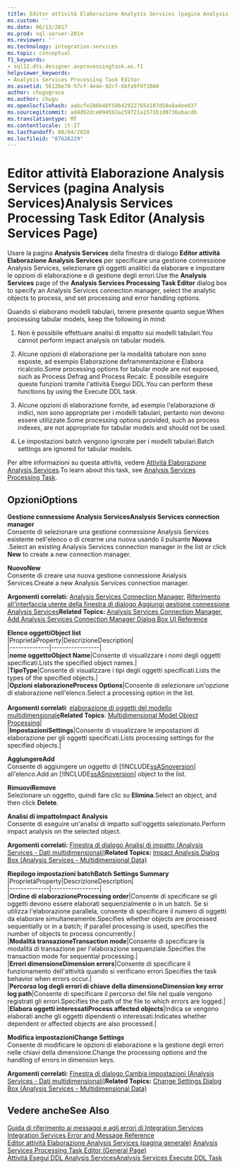 ```yaml
---
title: Editor attività Elaborazione Analysis Services (pagina Analysis Services) | Microsoft Docs
ms.custom: ''
ms.date: 06/13/2017
ms.prod: sql-server-2014
ms.reviewer: ''
ms.technology: integration-services
ms.topic: conceptual
f1_keywords:
- sql12.dts.designer.asprocessingtask.as.f1
helpviewer_keywords:
- Analysis Services Processing Task Editor
ms.assetid: 5612be78-57cf-4e4e-92cf-6bfa9f971040
author: chugugrace
ms.author: chugu
ms.openlocfilehash: aabcfe286b40f58b429227654107d58e8a4ee837
ms.sourcegitcommit: ad4d92dce894592a259721a1571b1d8736abacdb
ms.translationtype: MT
ms.contentlocale: it-IT
ms.lasthandoff: 08/04/2020
ms.locfileid: "87626229"
---
```

# <a name="analysis-services-processing-task-editor-analysis-services-page"></a><span data-ttu-id="be50c-102">Editor attività Elaborazione Analysis Services (pagina Analysis Services)</span><span class="sxs-lookup"><span data-stu-id="be50c-102">Analysis Services Processing Task Editor (Analysis Services Page)</span></span>
  <span data-ttu-id="be50c-103">Usare la pagina **Analysis Services** della finestra di dialogo **Editor attività Elaborazione Analysis Services** per specificare una gestione connessione Analysis Services, selezionare gli oggetti analitici da elaborare e impostare le opzioni di elaborazione e di gestione degli errori.</span><span class="sxs-lookup"><span data-stu-id="be50c-103">Use the **Analysis Services** page of the **Analysis Services Processing Task Editor** dialog box to specify an Analysis Services connection manager, select the analytic objects to process, and set processing and error handling options.</span></span>  
  
 <span data-ttu-id="be50c-104">Quando si elaborano modelli tabulari, tenere presente quanto segue:</span><span class="sxs-lookup"><span data-stu-id="be50c-104">When processing tabular models, keep the following in mind:</span></span>  
  
1.  <span data-ttu-id="be50c-105">Non è possibile effettuare analisi di impatto sui modelli tabulari.</span><span class="sxs-lookup"><span data-stu-id="be50c-105">You cannot perform impact analysis on tabular models.</span></span>  
  
2.  <span data-ttu-id="be50c-106">Alcune opzioni di elaborazione per la modalità tabulare non sono esposte, ad esempio Elaborazione deframmentazione e Elabora ricalcolo.</span><span class="sxs-lookup"><span data-stu-id="be50c-106">Some processing options for tabular mode are not exposed, such as Process Defrag and Process Recalc.</span></span> <span data-ttu-id="be50c-107">È possibile eseguire queste funzioni tramite l'attività Esegui DDL.</span><span class="sxs-lookup"><span data-stu-id="be50c-107">You can perform these functions by using the Execute DDL task.</span></span>  
  
3.  <span data-ttu-id="be50c-108">Alcune opzioni di elaborazione fornite, ad esempio l'elaborazione di indici, non sono appropriate per i modelli tabulari, pertanto non devono essere utilizzate.</span><span class="sxs-lookup"><span data-stu-id="be50c-108">Some processing options provided, such as process indexes, are not appropriate for tabular models and should not be used.</span></span>  
  
4.  <span data-ttu-id="be50c-109">Le impostazioni batch vengono ignorate per i modelli tabulari.</span><span class="sxs-lookup"><span data-stu-id="be50c-109">Batch settings are ignored for tabular models.</span></span>  
  
 <span data-ttu-id="be50c-110">Per altre informazioni su questa attività, vedere [Attività Elaborazione Analysis Services](control-flow/analysis-services-processing-task.md).</span><span class="sxs-lookup"><span data-stu-id="be50c-110">To learn about this task, see [Analysis Services Processing Task](control-flow/analysis-services-processing-task.md).</span></span>  
  
## <a name="options"></a><span data-ttu-id="be50c-111">Opzioni</span><span class="sxs-lookup"><span data-stu-id="be50c-111">Options</span></span>  
 <span data-ttu-id="be50c-112">**Gestione connessione Analysis Services**</span><span class="sxs-lookup"><span data-stu-id="be50c-112">**Analysis Services connection manager**</span></span>  
 <span data-ttu-id="be50c-113">Consente di selezionare una gestione connessione Analysis Services esistente nell'elenco o di crearne una nuova usando il pulsante **Nuova** .</span><span class="sxs-lookup"><span data-stu-id="be50c-113">Select an existing Analysis Services connection manager in the list or click **New** to create a new connection manager.</span></span>  
  
 <span data-ttu-id="be50c-114">**Nuovo**</span><span class="sxs-lookup"><span data-stu-id="be50c-114">**New**</span></span>  
 <span data-ttu-id="be50c-115">Consente di creare una nuova gestione connessione Analysis Services.</span><span class="sxs-lookup"><span data-stu-id="be50c-115">Create a new Analysis Services connection manager.</span></span>  
  
 <span data-ttu-id="be50c-116">**Argomenti correlati:** [Analysis Services Connection Manager](connection-manager/analysis-services-connection-manager.md), [Riferimento all'interfaccia utente della finestra di dialogo Aggiungi gestione connessione Analysis Services](connection-manager/add-analysis-services-connection-manager-dialog-box-ui-reference.md)</span><span class="sxs-lookup"><span data-stu-id="be50c-116">**Related Topics:** [Analysis Services Connection Manager](connection-manager/analysis-services-connection-manager.md), [Add Analysis Services Connection Manager Dialog Box UI Reference](connection-manager/add-analysis-services-connection-manager-dialog-box-ui-reference.md)</span></span>  
  
 <span data-ttu-id="be50c-117">**Elenco oggetti**</span><span class="sxs-lookup"><span data-stu-id="be50c-117">**Object list**</span></span>  
 |<span data-ttu-id="be50c-118">Proprietà</span><span class="sxs-lookup"><span data-stu-id="be50c-118">Property</span></span>|<span data-ttu-id="be50c-119">Descrizione</span><span class="sxs-lookup"><span data-stu-id="be50c-119">Description</span></span>|  
|--------------|-----------------|  
|<span data-ttu-id="be50c-120">**nome oggetto**</span><span class="sxs-lookup"><span data-stu-id="be50c-120">**Object Name**</span></span>|<span data-ttu-id="be50c-121">Consente di visualizzare i nomi degli oggetti specificati.</span><span class="sxs-lookup"><span data-stu-id="be50c-121">Lists the specified object names.</span></span>|  
|<span data-ttu-id="be50c-122">**Tipo**</span><span class="sxs-lookup"><span data-stu-id="be50c-122">**Type**</span></span>|<span data-ttu-id="be50c-123">Consente di visualizzare i tipi degli oggetti specificati.</span><span class="sxs-lookup"><span data-stu-id="be50c-123">Lists the types of the specified objects.</span></span>|  
|<span data-ttu-id="be50c-124">**Opzioni elaborazione**</span><span class="sxs-lookup"><span data-stu-id="be50c-124">**Process Options**</span></span>|<span data-ttu-id="be50c-125">Consente di selezionare un'opzione di elaborazione nell'elenco.</span><span class="sxs-lookup"><span data-stu-id="be50c-125">Select a processing option in the list.</span></span><br /><br /> <span data-ttu-id="be50c-126">**Argomenti correlati**: [elaborazione di oggetti del modello multidimensionale](https://docs.microsoft.com/analysis-services/multidimensional-models/processing-a-multidimensional-model-analysis-services)</span><span class="sxs-lookup"><span data-stu-id="be50c-126">**Related Topics**: [Multidimensional Model Object Processing](https://docs.microsoft.com/analysis-services/multidimensional-models/processing-a-multidimensional-model-analysis-services)</span></span>|  
|<span data-ttu-id="be50c-127">**Impostazioni**</span><span class="sxs-lookup"><span data-stu-id="be50c-127">**Settings**</span></span>|<span data-ttu-id="be50c-128">Consente di visualizzare le impostazioni di elaborazione per gli oggetti specificati.</span><span class="sxs-lookup"><span data-stu-id="be50c-128">Lists processing settings for the specified objects.</span></span>|  
  
 <span data-ttu-id="be50c-129">**Aggiungere**</span><span class="sxs-lookup"><span data-stu-id="be50c-129">**Add**</span></span>  
 <span data-ttu-id="be50c-130">Consente di aggiungere un oggetto di [!INCLUDE[ssASnoversion](../includes/ssasnoversion-md.md)] all'elenco.</span><span class="sxs-lookup"><span data-stu-id="be50c-130">Add an [!INCLUDE[ssASnoversion](../includes/ssasnoversion-md.md)] object to the list.</span></span>  
  
 <span data-ttu-id="be50c-131">**Rimuovi**</span><span class="sxs-lookup"><span data-stu-id="be50c-131">**Remove**</span></span>  
 <span data-ttu-id="be50c-132">Selezionare un oggetto, quindi fare clic su **Elimina**.</span><span class="sxs-lookup"><span data-stu-id="be50c-132">Select an object, and then click **Delete**.</span></span>  
  
 <span data-ttu-id="be50c-133">**Analisi di impatto**</span><span class="sxs-lookup"><span data-stu-id="be50c-133">**Impact Analysis**</span></span>  
 <span data-ttu-id="be50c-134">Consente di eseguire un'analisi di impatto sull'oggetto selezionato.</span><span class="sxs-lookup"><span data-stu-id="be50c-134">Perform impact analysis on the selected object.</span></span>  
  
 <span data-ttu-id="be50c-135">**Argomenti correlati:** [Finestra di dialogo Analisi di impatto &#40;Analysis Services - Dati multidimensionali&#41;](../../2014/analysis-services/impact-analysis-dialog-box-analysis-services-multidimensional-data.md)</span><span class="sxs-lookup"><span data-stu-id="be50c-135">**Related Topics:** [Impact Analysis Dialog Box &#40;Analysis Services - Multidimensional Data&#41;](../../2014/analysis-services/impact-analysis-dialog-box-analysis-services-multidimensional-data.md)</span></span>  
  
 <span data-ttu-id="be50c-136">**Riepilogo impostazioni batch**</span><span class="sxs-lookup"><span data-stu-id="be50c-136">**Batch Settings Summary**</span></span>  
 |<span data-ttu-id="be50c-137">Proprietà</span><span class="sxs-lookup"><span data-stu-id="be50c-137">Property</span></span>|<span data-ttu-id="be50c-138">Descrizione</span><span class="sxs-lookup"><span data-stu-id="be50c-138">Description</span></span>|  
|--------------|-----------------|  
|<span data-ttu-id="be50c-139">**Ordine di elaborazione**</span><span class="sxs-lookup"><span data-stu-id="be50c-139">**Processing order**</span></span>|<span data-ttu-id="be50c-140">Consente di specificare se gli oggetti devono essere elaborati sequenzialmente o in un batch. Se si utilizza l'elaborazione parallela, consente di specificare il numero di oggetti da elaborare simultaneamente.</span><span class="sxs-lookup"><span data-stu-id="be50c-140">Specifies whether objects are processed sequentially or in a batch; if parallel processing is used, specifies the number of objects to process concurrently.</span></span>|  
|<span data-ttu-id="be50c-141">**Modalità transazione**</span><span class="sxs-lookup"><span data-stu-id="be50c-141">**Transaction mode**</span></span>|<span data-ttu-id="be50c-142">Consente di specificare la modalità di transazione per l'elaborazione sequenziale.</span><span class="sxs-lookup"><span data-stu-id="be50c-142">Specifies the transaction mode for sequential processing.</span></span>|  
|<span data-ttu-id="be50c-143">**Errori dimensione**</span><span class="sxs-lookup"><span data-stu-id="be50c-143">**Dimension errors**</span></span>|<span data-ttu-id="be50c-144">Consente di specificare il funzionamento dell'attività quando si verificano errori.</span><span class="sxs-lookup"><span data-stu-id="be50c-144">Specifies the task behavior when errors occur.</span></span>|  
|<span data-ttu-id="be50c-145">**Percorso log degli errori di chiave della dimensione**</span><span class="sxs-lookup"><span data-stu-id="be50c-145">**Dimension key error log path**</span></span>|<span data-ttu-id="be50c-146">Consente di specificare il percorso del file nel quale vengono registrati gli errori.</span><span class="sxs-lookup"><span data-stu-id="be50c-146">Specifies the path of the file to which errors are logged.</span></span>|  
|<span data-ttu-id="be50c-147">**Elabora oggetti interessati**</span><span class="sxs-lookup"><span data-stu-id="be50c-147">**Process affected objects**</span></span>|<span data-ttu-id="be50c-148">Indica se vengono elaborati anche gli oggetti dipendenti o interessati.</span><span class="sxs-lookup"><span data-stu-id="be50c-148">Indicates whether dependent or affected objects are also processed.</span></span>|  
  
 <span data-ttu-id="be50c-149">**Modifica impostazioni**</span><span class="sxs-lookup"><span data-stu-id="be50c-149">**Change Settings**</span></span>  
 <span data-ttu-id="be50c-150">Consente di modificare le opzioni di elaborazione e la gestione degli errori nelle chiavi della dimensione.</span><span class="sxs-lookup"><span data-stu-id="be50c-150">Change the processing options and the handling of errors in dimension keys.</span></span>  
  
 <span data-ttu-id="be50c-151">**Argomenti correlati:** [Finestra di dialogo Cambia impostazioni &#40;Analysis Services - Dati multidimensionali&#41;](../../2014/analysis-services/change-settings-dialog-box-analysis-services-multidimensional-data.md)</span><span class="sxs-lookup"><span data-stu-id="be50c-151">**Related Topics:** [Change Settings Dialog Box &#40;Analysis Services - Multidimensional Data&#41;](../../2014/analysis-services/change-settings-dialog-box-analysis-services-multidimensional-data.md)</span></span>  
  
## <a name="see-also"></a><span data-ttu-id="be50c-152">Vedere anche</span><span class="sxs-lookup"><span data-stu-id="be50c-152">See Also</span></span>  
 <span data-ttu-id="be50c-153">[Guida di riferimento ai messaggi e agli errori di Integration Services](../../2014/integration-services/integration-services-error-and-message-reference.md) </span><span class="sxs-lookup"><span data-stu-id="be50c-153">[Integration Services Error and Message Reference](../../2014/integration-services/integration-services-error-and-message-reference.md) </span></span>  
 <span data-ttu-id="be50c-154">[Editor attività Elaborazione Analysis Services &#40;pagina generale&#41;](general-page-of-integration-services-designers-options.md) </span><span class="sxs-lookup"><span data-stu-id="be50c-154">[Analysis Services Processing Task Editor &#40;General Page&#41;](general-page-of-integration-services-designers-options.md) </span></span>  
 [<span data-ttu-id="be50c-155">Attività Esegui DDL Analysis Services</span><span class="sxs-lookup"><span data-stu-id="be50c-155">Analysis Services Execute DDL Task</span></span>](control-flow/analysis-services-execute-ddl-task.md)  
  
  
